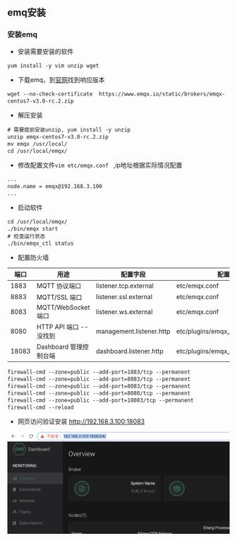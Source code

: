 ##  emq安装


### 安装emq 

* 安装需要安装的软件

```
yum install -y vim unzip wget 
```

* 下载emq，到[官网](http://emqtt.com/downloads)找到响应版本

```
wget --no-check-certificate  https://www.emqx.io/static/brokers/emqx-centos7-v3.0-rc.2.zip
```

* 解压安装 

```
# 需要提前安装unzip, yum install -y unzip 
unzip emqx-centos7-v3.0-rc.2.zip 
mv emqx /usr/local/
cd /usr/local/emqx/
```

* 修改配置文件``vim etc/emqx.conf `` ,ip地址根据实际情况配置  
```
...
node.name = emqx@192.168.3.100
...
```

*  启动软件
```
cd /usr/local/emqx/
./bin/emqx start 
# 检查运行状态
./bin/emqx_ctl status
```

* 配置防火墙   

| 端口  | 用途                     | 配置字段                 | 配置文件                         |
|-------|------------------------|--------------------------|----------------------------------|
| 1883  | MQTT 协议端口            | listener.tcp.external    | etc/emqx.conf                    |
| 8883  | MQTT/SSL 端口            | listener.ssl.external    | etc/emqx.conf                    |
| 8083  | MQTT/WebSocket 端口      | listener.ws.external     | etc/emqx.conf                    |
| 8080  | HTTP API 端口  -- 没找到 | management.listener.http | etc/plugins/emqx_management.conf |
| 18083 | Dashboard 管理控制台端   | dashboard.listener.http  | etc/plugins/emqx_dashboard.conf  |

```
firewall-cmd --zone=public --add-port=1883/tcp --permanent
firewall-cmd --zone=public --add-port=8883/tcp --permanent
firewall-cmd --zone=public --add-port=8083/tcp --permanent
firewall-cmd --zone=public --add-port=8080/tcp --permanent
firewall-cmd --zone=public --add-port=18083/tcp --permanent
firewall-cmd --reload 
```

* 网页访问验证安装  http://192.168.3.100:18083   

![](./assets/2018-11-04-07-58-21.png)


